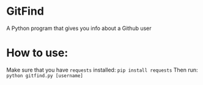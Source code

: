 # GitFind
A Python program that gives you info about a Github user

# How to use:
Make sure that you have `requests` installed: `pip install requests`
Then run: `python gitfind.py [username]`
